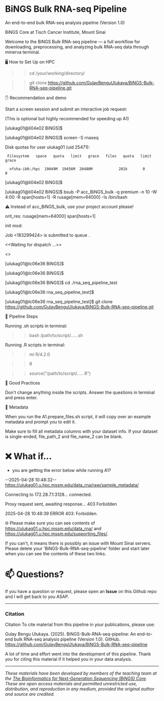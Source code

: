 # BiNGS Bulk RNA-seq Pipeline
An end-to-end bulk RNA-seq analysis pipeline (Version 1.0)

BiNGS Core	at Tisch Cancer Institute, Mount Sinai

Welcome to the BiNGS Bulk RNA-seq pipeline — a full workflow for downloading, preprocessing, and analyzing bulk RNA-seq data through minerva terminal.

🖥️ How to Set Up on HPC

>> cd /your/working/directory/

>> git clone https://github.com/GulayBenguUlukaya/BiNGS-Bulk-RNA-seq-pipeline.git

✋ Recommendation and demo

Start a screen session and submit an interactive job request:

(This is optional but highly recommended for speeding up A1)

[ulukag01@li04e02 BiNGS]$ 

[ulukag01@li04e02 BiNGS]$ screen -S rnaseq

Disk quotas for user ulukag01 (uid 25471): 

     Filesystem   space   quota   limit   grace   files   quota   limit   grace
     
      nfsha-ib0:/hpc  19049M  19456M  20480M            281k       0       0        
 
[ulukag01@li04e02 BiNGS]$ 

[ulukag01@li04e02 BiNGS]$ bsub -P acc_BiNGS_bulk -q premium -n 10 -W 4:00 -R span[hosts=1] -R rusage[mem=64000] -Is /bin/bash 

⚠️ Instead of acc_BiNGS_bulk, use your project account please!

orit_res:  rusage[mem=64000] span[hosts=1]

init mod: 

Job <183299424> is submitted to queue <premium>.

<<Waiting for dispatch ...>>

<<Starting on lc06e36>>

[ulukag01@lc06e36 BiNGS]$ 

[ulukag01@lc06e36 BiNGS]$ 

[ulukag01@lc06e36 BiNGS]$ cd ./rna_seq_pipeline_test

[ulukag01@lc06e36 rna_seq_pipeline_test]$ 

[ulukag01@lc06e36 rna_seq_pipeline_test]$ git clone https://github.com/GulayBenguUlukaya/BiNGS-Bulk-RNA-seq-pipeline.git

🔄 Pipeline Steps

Running .sh scripts in terminal:

>> bash /path/to/script/......sh
  
  
Running .R scripts in terminal:

>> ml R/4.2.0
  
>> R
  
>> source("/path/to/script/......R")
  

🧹 Good Practices

Don't change anything inside the scripts. Answer the questions in terminal and press enter.

🔖 Metadata

When you run the A1.prepare_files.sh script, it will copy over an example metadata and prompt you to edit it. 

Make sure to fill all metadata columns with your dataset info. If your dataset is single-ended, file_path_2 and file_name_2 can be blank.


# ❌ What if...
- you are getting the error below while running A1?
  
--2025-04-28 10:48:32--  https://ulukag01.u.hpc.mssm.edu/data_rna/raw/sample_metadata/
  
Connecting to 172.28.7.1:3128... connected.

Proxy request sent, awaiting response... 403 Forbidden

2025-04-28 10:48:39 ERROR 403: Forbidden.

🌐 Please make sure you can see contents of https://ulukag01.u.hpc.mssm.edu/data_rna/ and https://ulukag01.u.hpc.mssm.edu/supporting_files/.

If you can't, it means there is possibly an issue with Mount Sinai servers. Please delete your 'BiNGS-Bulk-RNA-seq-pipeline' folder and start later when you can see the contents of these two links.

# 📫 Questions?
If you have a question or request, please open an **Issue** on this Github repo and I will get back to you ASAP.

---

### Citation

Citation
To cite material from this pipeline in your publications, please use:

Gulay Bengu Ulukaya. (2025). BiNGS-Bulk-RNA-seq-pipeline: An end-to-end bulk RNA-seq analysis pipeline (Version 1.0). GitHub. https://github.com/GulayBenguUlukaya/BiNGS-Bulk-RNA-seq-pipeline

A lot of time and effort went into the development of this pipeline. Thank you for citing this material if it helped you in your data analysis.

---

*These materials have been developed by members of the teaching team at the [The Bioinformatics for Next-Generation Sequencing (BiNGS) Core](https://bings.mssm.edu/). These are open access materials and permitted unrestricted use, distribution, and reproduction in any medium, provided the original author and source are credited.*


